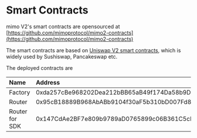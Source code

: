 # Smart Contracts

mimo V2's smart contracts are opensourced at [https://github.com/mimoprotocol/mimo2-contracts](https://github.com/mimoprotocol/mimo2-contracts)

The smart contracts are based on [Uniswap V2 smart contracts](https://github.com/Uniswap/uniswap-v2-core), which is widely used by Sushiswap, Pancakeswap etc. 

The deployed contracts are 

| Name | Address |
| :--- | :--- |
| Factory | 0xda257cBe968202Dea212bBB65aB49f174Da58b9D |
| Router | 0x95cB18889B968AbABb9104f30aF5b310bD007Fd8 |
| Router for SDK | 0x147CdAe2BF7e809b9789aD0765899c06B361C5cE |

